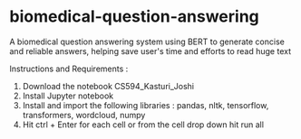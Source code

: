 # biomedical-question-answering
A biomedical question answering system using BERT to generate concise and reliable answers, helping save user's time and efforts to read huge text

Instructions and Requirements :

1. Download the notebook CS594_Kasturi_Joshi
2. Install Jupyter notebook
3. Install and import the following libraries : 
pandas, nltk, tensorflow, transformers, wordcloud, numpy 
4. Hit ctrl + Enter for each cell or from the cell drop down hit run all 
